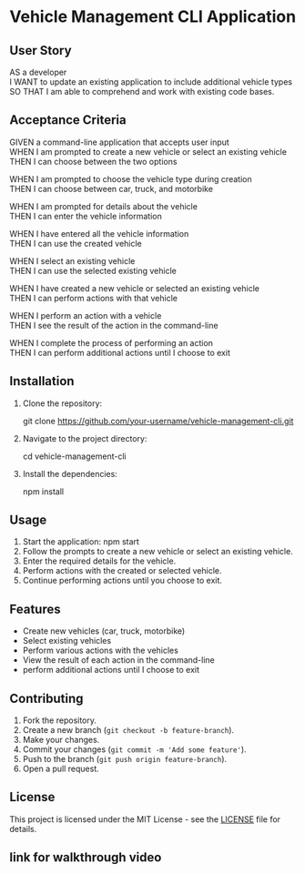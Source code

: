 # Vehicle Management CLI Application

## User Story

AS a developer  
I WANT to update an existing application to include additional vehicle types  
SO THAT I am able to comprehend and work with existing code bases.

## Acceptance Criteria

GIVEN a command-line application that accepts user input  
WHEN I am prompted to create a new vehicle or select an existing vehicle  
THEN I can choose between the two options  

WHEN I am prompted to choose the vehicle type during creation  
THEN I can choose between car, truck, and motorbike  

WHEN I am prompted for details about the vehicle  
THEN I can enter the vehicle information  

WHEN I have entered all the vehicle information  
THEN I can use the created vehicle  

WHEN I select an existing vehicle  
THEN I can use the selected existing vehicle  

WHEN I have created a new vehicle or selected an existing vehicle  
THEN I can perform actions with that vehicle  

WHEN I perform an action with a vehicle  
THEN I see the result of the action in the command-line  

WHEN I complete the process of performing an action  
THEN I can perform additional actions until I choose to exit  

## Installation

1. Clone the repository:
   
    git clone https://github.com/your-username/vehicle-management-cli.git
  
2. Navigate to the project directory:
    
    cd vehicle-management-cli
 
3. Install the dependencies:
  
    npm install
 

## Usage

1. Start the application:
    npm start
2. Follow the prompts to create a new vehicle or select an existing vehicle.
3. Enter the required details for the vehicle.
4. Perform actions with the created or selected vehicle.
5. Continue performing actions until you choose to exit.

## Features

- Create new vehicles (car, truck, motorbike)
- Select existing vehicles
- Perform various actions with the vehicles
- View the result of each action in the command-line
- perform additional actions until I choose to exit

## Contributing

1. Fork the repository.
2. Create a new branch (`git checkout -b feature-branch`).
3. Make your changes.
4. Commit your changes (`git commit -m 'Add some feature'`).
5. Push to the branch (`git push origin feature-branch`).
6. Open a pull request.

## License

This project is licensed under the MIT License - see the [LICENSE](LICENSE) file for details.

## link for walkthrough video 
